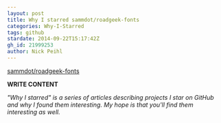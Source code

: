 ```yaml
---
layout: post
title: Why I starred sammdot/roadgeek-fonts
categories: Why-I-Starred
tags: github
stardate: 2014-09-22T15:17:42Z
gh_id: 21999253
author: Nick Peihl
---
```


[sammdot/roadgeek-fonts](https://github.com/sammdot/roadgeek-fonts)

**WRITE CONTENT**

*"Why I starred" is a series of articles describing projects I star on GitHub and why I found them interesting. My hope is that you'll find them interesting as well.*

